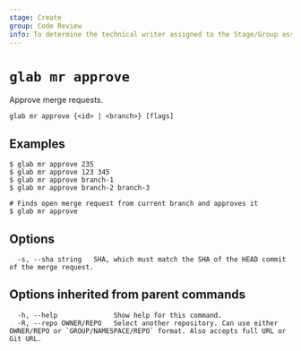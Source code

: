 ```yaml
---
stage: Create
group: Code Review
info: To determine the technical writer assigned to the Stage/Group associated with this page, see https://about.gitlab.com/handbook/product/ux/technical-writing/#assignments
---
```


<!--
This documentation is auto generated by a script.
Please do not edit this file directly. Run `make gen-docs` instead.
-->

# `glab mr approve`

Approve merge requests.

```plaintext
glab mr approve {<id> | <branch>} [flags]
```

## Examples

```console
$ glab mr approve 235
$ glab mr approve 123 345
$ glab mr approve branch-1
$ glab mr approve branch-2 branch-3

# Finds open merge request from current branch and approves it
$ glab mr approve

```

## Options

```plaintext
  -s, --sha string   SHA, which must match the SHA of the HEAD commit of the merge request.
```

## Options inherited from parent commands

```plaintext
  -h, --help              Show help for this command.
  -R, --repo OWNER/REPO   Select another repository. Can use either OWNER/REPO or `GROUP/NAMESPACE/REPO` format. Also accepts full URL or Git URL.
```
